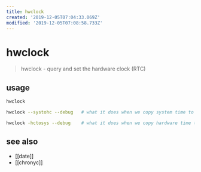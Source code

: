 ```yaml
---
title: hwclock
created: '2019-12-05T07:04:33.069Z'
modified: '2019-12-05T07:08:58.733Z'
---
```


# hwclock

> hwclock - query and set the hardware clock (RTC) 

## usage
```sh
hwclock

hwclock --systohc --debug   # what it does when we copy system time to hardware time.

hwclock -hctosys --debug    # what it does when we copy hardware time to system time.
```

## see also
- [[date]]
- [[chronyc]]

